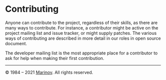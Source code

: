 # Contributing

Anyone can contribute to the project, regardless of their skills, as there are many ways to contribute. For instance, a contributor might be active on the project mailing list and issue tracker, or might supply patches. The various ways of contributing are described in more detail in our roles in open source document.

The developer mailing list is the most appropriate place for a contributor to ask for help when making their first contribution.

---

© 1984 – 2021 [Marinov](http://marinov.ml "Marinov"). All rights reserved.